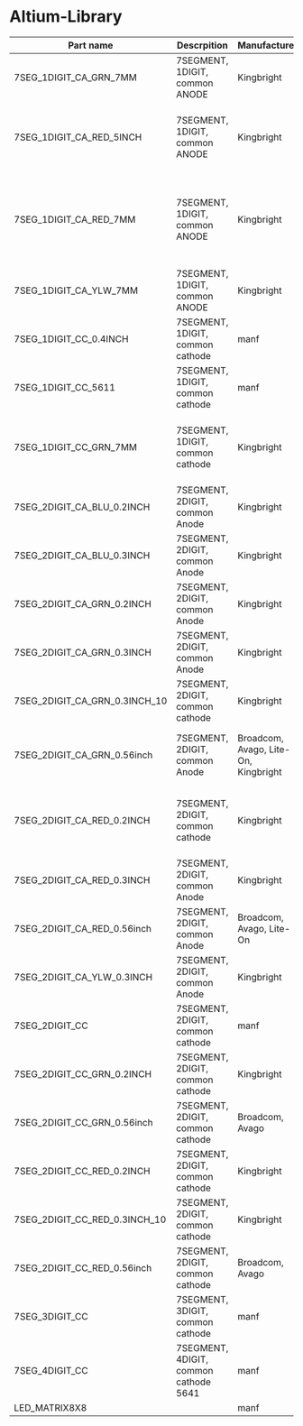 # Altium-Library
| Part name | Descrpition | Manufacturer | Part number | Parameters |
|-----------|-------------|--------------|-------------|------------|
|7SEG_1DIGIT_CA_GRN_7MM				|7SEGMENT, 1DIGIT, common ANODE         |Kingbright								| ACSA02-41SGWA-F01											|20mA, 2.2v, -40~85oC	
|7SEG_1DIGIT_CA_RED_5INCH			|7SEGMENT, 1DIGIT, common ANODE         |Kingbright								| SA50-31SRWA, SA50-21EWA, SNS-50101BSR						|20mA, -40~85oC	18.5~25VF
|7SEG_1DIGIT_CA_RED_7MM				|7SEGMENT, 1DIGIT, common ANODE         |Kingbright								| ACSC02-41SURKWA-F01, ACSA02-41SURKWA-F01, ACSA02-41EWA-F01|30mA, 2v, -40~85oC	
|7SEG_1DIGIT_CA_YLW_7MM				|7SEGMENT, 1DIGIT, common ANODE         |Kingbright								| ACSA02-41YWA-F01											|20mA, 2.2v, -40~85oC	
|7SEG_1DIGIT_CC_0.4INCH				|7SEGMENT, 1DIGIT, common cathode       |manf									| manf_p#		                                            |
|7SEG_1DIGIT_CC_5611 				|7SEGMENT, 1DIGIT, common cathode       |manf									| manf_p#		                                            |
|7SEG_1DIGIT_CC_GRN_7MM				|7SEGMENT, 1DIGIT, common cathode       |Kingbright								| ACSC02-41SGWA-F01, ACSC02-41CGKWA-F01						|20mA, 2.2v, -40~85oC	
|7SEG_2DIGIT_CA_BLU_0.2INCH			|7SEGMENT, 2DIGIT, common Anode         |Kingbright								| ACDA02-41PBWA/A-F01										|20mA, 3.2V, -40~85oC		
|7SEG_2DIGIT_CA_BLU_0.3INCH			|7SEGMENT, 2DIGIT, common Anode         |Kingbright								| ACDA03-41PBWA/A-F01										|10~20mA, 2~2.2V, -40~85oC	
|7SEG_2DIGIT_CA_GRN_0.2INCH			|7SEGMENT, 2DIGIT, common Anode         |Kingbright								| ACDA02-41SGWA-F01											|10~20mA, 2~2.2V, -40~85oC
|7SEG_2DIGIT_CA_GRN_0.3INCH			|7SEGMENT, 2DIGIT, common Anode         |Kingbright								| ACDA03-41SGWA-F01											|10~20mA, 2~2.2V, -40~85oC
|7SEG_2DIGIT_CA_GRN_0.3INCH_10		|7SEGMENT, 2DIGIT, common cathode       |Kingbright								| DA03-11GWA												|10~20mA, 2~2.2V, -40~85oC	
|7SEG_2DIGIT_CA_GRN_0.56inch		|7SEGMENT, 2DIGIT, common Anode         |Broadcom, Avago, Lite-On, Kingbright	| HDSP-521G, LTD-6410G, DA56-11GWA							|10~20mA, 2~2.2V, -35~85oC
|7SEG_2DIGIT_CA_RED_0.2INCH			|7SEGMENT, 2DIGIT, common cathode       |Kingbright								| ACDA02-41EWA-F01, ACDA02-41SURKWA-F01						|10~20mA, 2~2.2V, -40~85oC
|7SEG_2DIGIT_CA_RED_0.3INCH			|7SEGMENT, 2DIGIT, common Anode         |Kingbright								| ACDA03-41EWA-F01											|10~20mA, 2~2.2V, -40~85oC
|7SEG_2DIGIT_CA_RED_0.56inch		|7SEGMENT, 2DIGIT, common Anode         |Broadcom, Avago, Lite-On				| HDSP-521E, LTD-6910HR, LTD-6710P							|10~20mA, 2~2.2V, -35~85oC
|7SEG_2DIGIT_CA_YLW_0.3INCH			|7SEGMENT, 2DIGIT, common Anode         |Kingbright								| ACDA03-41YWA-F01											|10~20mA, 2~2.2V, -40~85oC
|7SEG_2DIGIT_CC      				|7SEGMENT, 2DIGIT, common cathode       |manf									| manf_p#		                        			        |
|7SEG_2DIGIT_CC_GRN_0.2INCH			|7SEGMENT, 2DIGIT, common cathode       |Kingbright								| ACDC02-41SGWA-F01											|10~20mA, 2~2.2V, -40~85oC
|7SEG_2DIGIT_CC_GRN_0.56inch		|7SEGMENT, 2DIGIT, common cathode       |Broadcom, Avago						| HDSP-523G													|10~20mA, 2~2.2V, -35~85oC	
|7SEG_2DIGIT_CC_RED_0.2INCH			|7SEGMENT, 2DIGIT, common cathode       |Kingbright								| ACDC02-41SURKWA-F01										|10~20mA, 2~2.2V, -40~85oC	
|7SEG_2DIGIT_CC_RED_0.3INCH_10		|7SEGMENT, 2DIGIT, common cathode       |Kingbright								| DC03-11EWA												|10~20mA, 2~2.2V, -40~85oC	
|7SEG_2DIGIT_CC_RED_0.56inch		|7SEGMENT, 2DIGIT, common cathode       |Broadcom, Avago						| HDSP-523E													|10~20mA, 2~2.2V, -35~85oC	
|7SEG_3DIGIT_CC      				|7SEGMENT, 3DIGIT, common cathode       |manf									| manf_p#		                    						|
|7SEG_4DIGIT_CC      				|7SEGMENT, 4DIGIT, common cathode 5641  |manf									| DPY-4CK		                    						|
|LED_MATRIX8X8                      |                                       |manf								  	| manf_p#													|
